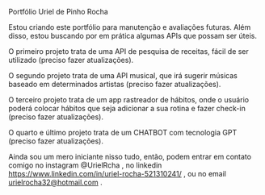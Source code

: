 Portfólio Uriel de Pinho Rocha

Estou criando este portfólio para manutenção e avaliações futuras. Além disso, estou buscando por em prática algumas APIs que possam ser úteis.

O primeiro projeto trata de uma API de pesquisa de receitas, fácil de ser utilizado (preciso fazer atualizações).

O segundo projeto trata de uma API musical, que irá sugerir músicas baseado em determinados artistas (preciso fazer atualizações).

O terceiro projeto trata de um app rastreador de hábitos, onde o usuário poderá colocar hábitos que seja adicionar a sua rotina e fazer check-in (preciso fazer atualizações).

O quarto e último projeto trata de um CHATBOT com tecnologia GPT (preciso fazer atualizações).

Ainda sou um mero iniciante nisso tudo, então, podem entrar em contato comigo no instagram @UrielRcha , no linkedin https://www.linkedin.com/in/uriel-rocha-521310241/ , ou no email urielrocha32@hotmail.com .
